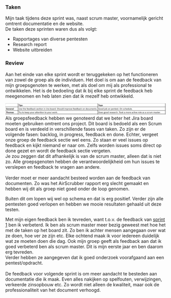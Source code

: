 ### Taken
Mijn taak tijdens deze sprint was, naast scrum master, voornamelijk gericht omtrent documentatie en de website.<br />
De taken deze sprinten waren dus als volgt:
- Rapportages van diverse pentesten
- Research report
- Website uitbreiden

### Review
Aan het einde van elke sprint wordt er teruggekeken op het functioneren van zowel de groep als de individuen. Het doel is om aan de feedback van mijn groepsgenoten te werken, 
met als doel om mij als professional te ontwikkelen. Het is de bedoeling dat ik bij elke sprint de feedback heb meegenomen en heb laten zien dat ik mezelf heb ontwikkeld.

<img src="../images/project/peerreview3.PNG" alt="Review" class="phish_img" style="align:left;">
Als groepsfeedback hebben we genoteerd dat we beter het Jira board moeten gebruiken omtrent ons project. Dit board is bedoeld
 als een Scrum board en is verdeeld in verschillende fases van taken. Zo zijn er de volgende fasen: backlog, in progress, feedback en done.
 Echter, vergeet onze groep de feedback sectie wel eens. Zo staan er veel issues op feedback en kijkt niemand er naar om. Zelfs worden
 issues soms direct op done gezet en wordt de feedback sectie vergeten.<br /> Je zou zeggen dat dit afhankelijk is van de scrum master,
 alleen dat is niet zo. Alle groepsgenoten hebben de verantwoordelijkheid om hun issues te verslepen en feedback te vragen aan andere. <br /> <br />
 Verder moet er meer aandacht besteed worden aan de feedback van documenten. Zo was het AirScrubber rapport erg slecht gemaakt en hebben wij dit als
 groep niet goed onder de loop genomen.
 
 Buiten dit om lopen wij wel op schema en dat is erg positief. Verder zijn alle pentesten goed verlopen en hebben we mooie resultaten gehaald uit deze testen.
 
Met mijn eigen feedback ben ik tevreden, want t.o.v. de feedback van [sprint 1](/project/sprint_1) ben ik verbeterd. Ik ben als scrum master
meer bezig geweest met hoe het met de taken op het board zit. Zo ben ik achter mensen aangegaan over wat ze doen, hoe ver ze zijn etc.
Elke ochtend maak ik voor iedereen duidelijk wat ze moeten doen die dag. Ook mijn groep geeft als feedback aan dat ik goed verbeterd ben als
scrum master. Dit is mijn eerste jaar en ben daarom erg tevreden.<br /> 
Verder hebben ze aangegeven dat ik goed onderzoek voorafgaand aan een pentest/opdracht.<br /><br />
De feedback voor volgende sprint is om meer aandacht te besteden aan documentatie die ik maak. Even alles nakijken op spelfouten, verwijzingen,
verkeerde zinsopbouw etc. Zo wordt niet alleen de kwaliteit, maar ook de professionaliteit van het document verhoogd.


